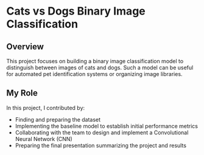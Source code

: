 # Cats vs Dogs Binary Image Classification

## Overview
This project focuses on building a binary image classification model to distinguish between images of cats and dogs. Such a model can be useful for automated pet identification systems or organizing image libraries.

## My Role
In this project, I contributed by:
- Finding and preparing the dataset
- Implementing the baseline model to establish initial performance metrics
- Collaborating with the team to design and implement a Convolutional Neural Network (CNN)
- Preparing the final presentation summarizing the project and results
